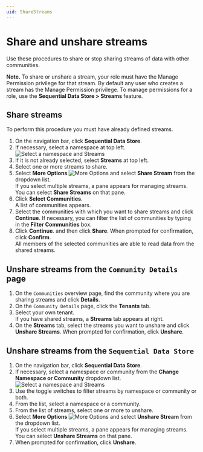 ```yaml
---
uid: ShareStreams
---
```


# Share and unshare streams

Use these procedures to share or stop sharing streams of data with other communities.

**Note.** To share or unshare a stream, your role must have the Manage Permission privilege for that stream. By default any user who creates a stream has the Manage Permission privilege. To manage permissions for a role, use the **Sequential Data Store > Streams** feature. 

## Share streams

To perform this procedure you must have already defined streams.

1. On the navigation bar, click **Sequential Data Store**.
2. If necessary, select a namespace at top left.<br>![](images\select-namespace-streams.png "Select a namespace and Streams")
3. If it is not already selected, select **Streams** at top left.
4. Select one or more streams to share.
5. Select **More Options** ![More Options](images\more-options.png "More Options") and select **Share Stream** from the dropdown list.<br>If you select multiple streams, a pane appears for managing streams. You can select **Share Streams** on that pane.
6. Click **Select Communities**.<br>A list of communities appears.
8. Select the communities with which you want to share streams and click **Continue**. If necessary, you can filter the list of communities by typing in the **Filter Communities** box.
9. Click **Continue**. and then click **Share**. When prompted for confirmation, click **Confirm**.<br>All members of the selected communities are able to read data from the shared streams.

## Unshare streams from the `Community Details` page

1. On the `Communities` overview page, find the community where you are sharing streams and click **Details**.
2. On the `Community Details` page, click the **Tenants** tab.
3. Select your own tenant.<br>If you have shared streams, a **Streams** tab appears at right.
4. On the **Streams** tab, select the streams you want to unshare and click **Unshare Streams**. When prompted for confirmation, click **Unshare**.

## Unshare streams from the `Sequential Data Store`

1. On the navigation bar, click **Sequential Data Store**.
2. If necessary, select a namespace or community from the **Change Namespace or Community** dropdown list.<br>![](images\select-namespace-streams.png "Select a namespace and Streams")
3. Use the toggle switches to filter streams by namespace or community or both. 
4. From the list, select a namespace or a community.
5. From the list of streams, select one or more to unshare.
6. Select **More Options** ![More Options](images\more-options.png "More Options") and select **Unshare Stream** from the dropdown list.<br>If you select multiple streams, a pane appears for managing streams. You can select **Unshare Streams** on that pane.
7. When prompted for confirmation, click **Unshare**.<br>
